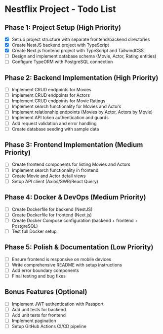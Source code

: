 # Nestflix Project - Todo List

## Phase 1: Project Setup (High Priority)

- [x] Set up project structure with separate frontend/backend directories
- [x] Create NestJS backend project with TypeScript
- [x] Create Next.js frontend project with TypeScript and TailwindCSS
- [ ] Design and implement database schema (Movie, Actor, Rating entities)
- [ ] Configure TypeORM with PostgreSQL connection

## Phase 2: Backend Implementation (High Priority)

- [ ] Implement CRUD endpoints for Movies
- [ ] Implement CRUD endpoints for Actors
- [ ] Implement CRUD endpoints for Movie Ratings
- [ ] Implement search functionality for Movies and Actors
- [ ] Implement relationship endpoints (Movies by Actor, Actors by Movie)
- [ ] Implement API token authentication and guards
- [ ] Add request validation and error handling
- [ ] Create database seeding with sample data

## Phase 3: Frontend Implementation (Medium Priority)

- [ ] Create frontend components for listing Movies and Actors
- [ ] Implement search functionality in frontend
- [ ] Create Movie and Actor detail views
- [ ] Setup API client (Axios/SWR/React Query)

## Phase 4: Docker & DevOps (Medium Priority)

- [ ] Create Dockerfile for backend (NestJS)
- [ ] Create Dockerfile for frontend (Next.js)
- [ ] Create Docker Compose configuration (backend + frontend + PostgreSQL)
- [ ] Test full Docker setup

## Phase 5: Polish & Documentation (Low Priority)

- [ ] Ensure frontend is responsive on mobile devices
- [ ] Write comprehensive README with setup instructions
- [ ] Add error boundary components
- [ ] Final testing and bug fixes

## Bonus Features (Optional)

- [ ] Implement JWT authentication with Passport
- [ ] Add unit tests for backend
- [ ] Add unit tests for frontend
- [ ] Implement pagination
- [ ] Setup GitHub Actions CI/CD pipeline
